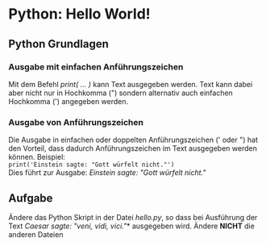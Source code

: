 # Python: Hello World!

## Python Grundlagen

### Ausgabe mit einfachen Anführungszeichen
Mit dem Befehl *print( ... )* kann Text ausgegeben werden. Text kann dabei aber nicht nur in Hochkomma (") sondern alternativ auch einfachen Hochkomma (') angegeben werden.

### Ausgabe von Anführungszeichen
Die Ausgabe in einfachen oder doppelten Anführungszeichen (' oder ") hat den Vorteil, dass dadurch Anführungszeichen im Text ausgegeben werden können. Beispiel:  
`print('Einstein sagte: "Gott würfelt nicht."')`  
Dies führt zur Ausgabe: *Einstein sagte: "Gott würfelt nicht."*

## Aufgabe
Ändere das Python Skript in der Datei *hello.py*, so dass bei Ausführung der Text *Caesar sagte: "veni, vidi, vici."** ausgegeben wird. Ändere **NICHT** die anderen Dateien
